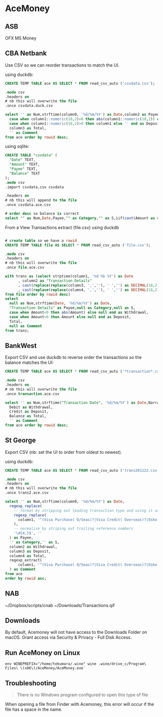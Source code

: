 # AceMoney

## ASB

OFX MS Money

## CBA Netbank

Use CSV so we can reorder transactions to match the UI.

using duckdb:

```sql
CREATE TEMP TABLE ace AS SELECT * FROM read_csv_auto ('csvdata.csv');

.mode csv
.headers on
# nb this will overwrite the file
.once csvdata.duck.csv

select '' as Num,strftime(column0, '%d/%m/%Y') as Date,column2 as Payee,'' as Category,'' as S,
  case when column1::numeric(18,2)<0 then abs(column1::numeric(18,2)) else '' end as Withdrawal,
  case when column1::numeric(18,2)>0 then column1 else '' end as Deposit,
  column3 as Total,
  '' as Comment
from ace order by rowid desc;
```

using sqlite:

```sql
CREATE TABLE "csvdata" (
  "Date" TEXT,
  "Amount" TEXT,
  "Payee" TEXT,
  "Balance" TEXT
);
.mode csv
.import csvdata.csv csvdata

.headers on
# nb this will append to the file
.once csvdata.ace.csv

# order desc so balance is correct
select "" as Num,Date,Payee,"" as Category,"" as S,iif(cast(Amount as decimal)<0,abs(cast(Amount as decimal)),"") as Withdrawal,iif(cast(Amount as decimal)>0,Amount,"") as Deposit,Balance as Total,"" as Comment from csvdata order by rowid desc;
```

From a View Transactions extract (file.csv) using duckdb

```sql

# create table so we have a rowid
CREATE TEMP TABLE file AS SELECT * FROM read_csv_auto ('file.csv');

.mode csv
.headers on
# nb this will overwrite the file
.once file.ace.csv

with trans as (select strptime(column1, '%d %b %Y') as Date
      , column2 as "Transaction Details"
      , cast(replace(replace(column3, ',',''), ' ','') as DECIMAL(18,2)) as Amount
      , cast(replace(replace(column4, ',',''), ' ','') as DECIMAL(18,2)) as Total
from file order by rowid desc)
select
  null as Num,strftime(Date, '%d/%m/%Y') as Date,
  "Transaction Details" as Payee,null as Category,null as S,
  case when Amount<0 then abs(Amount) else null end as Withdrawal,
  case when Amount>0 then Amount else null end as Deposit,
  Total,
  null as Comment
from trans;
```

## BankWest

Export CSV and use duckdb to reverse order the transactions so the balance matches the UI:

```sql
CREATE TEMP TABLE ace AS SELECT * FROM read_csv_auto ('*transaction*.csv');

.mode csv
.headers on
# nb this will overwrite the file
.once transaction.ace.csv

select '' as Num,strftime("Transaction Date", '%d/%m/%Y') as Date,Narration as Payee,'' as Category,'' as S,
  Debit as Withdrawal,
  Credit as Deposit,
  Balance as Total,
  '' as Comment
from ace order by rowid desc;

```

## St George

Export CSV (nb: set the UI to order from oldest to newest).

using duckdb:

```sql
CREATE TEMP TABLE ace AS SELECT * FROM read_csv_auto ('trans201122.csv');

.mode csv
.headers on
# nb this will overwrite the file
.once trans2.ace.csv

select '' as Num,strftime(column0, '%d/%m/%Y') as Date,
  regexp_replace(
    -- format by stripping out leading transaction type and using it as a comment bellow
    regexp_replace(
      column1, '^(Visa Purchase( O/Seas)?|Visa Credit( Overseas)?|Osko Withdrawal|Osko Deposit|Sct Deposit|Eftpos Debit|Tfr Wdl BPAY   Internet|Atm Withdrawal( -Wbc)?)\s+\S+\s',''
    ),
    -- normalise by striping out trailing reference numbers
    '\d{4,}$', ''
  ) as Payee,
  '' as Category,'' as S,
  column2 as Withdrawal,
  column3 as Deposit,
  column4 as Total,
  regexp_extract(
      column1, '^(Visa Purchase( O/Seas)?|Visa Credit( Overseas)?|Osko Withdrawal|Osko Deposit|Sct Deposit|Eftpos Debit|Tfr Wdl BPAY Internet|Atm Withdrawal( -Wbc)?)'
  ) as Comment
from ace
order by rowid asc;
```

## NAB

~/Dropbox/scripts/cnab ~/Downloads/Transactions.qif

## Downloads

By default, Acemoney will not have access to the Downloads Folder on macOS. Grant access via Security & Privacy - Full Disk Access.

## Run AceMoney on Linux

```
env WINEPREFIX="/home/tekumara/.wine" wine .wine/drive_c/Program\ Files\ \(x86\)/AceMoney/AceMoney.exe`
```

## Troubleshooting

> There is no Windows program configured to open this type of file

When opening a file from Finder with Acemoney, this error will occur if the file has a space in the name.
